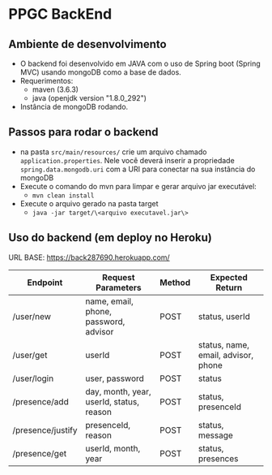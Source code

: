 # PPGC BackEnd

## Ambiente de desenvolvimento
- O backend foi desenvolvido em JAVA com o uso de Spring boot (Spring MVC) usando mongoDB como a base de dados.
- Requerimentos:
    - maven (3.6.3)
    - java (openjdk version "1.8.0_292")
- Instância de mongoDB rodando.


## Passos para rodar o backend
- na pasta ``src/main/resources/`` crie um arquivo chamado ``application.properties``. Nele você deverá inserir a propriedade ``spring.data.mongodb.uri`` com a URI para conectar na sua instância do mongoDB
- Execute o comando do mvn para limpar e gerar arquivo jar executável:
    - ``mvn clean install``
- Execute o arquivo gerado na pasta target
    - ``java -jar target/\<arquivo executavel.jar\>``

## Uso do backend (em deploy no Heroku)
URL BASE: https://back287690.herokuapp.com/

| Endpoint          | Request Parameters                       | Method | Expected Return                       |
|-------------------|------------------------------------------|--------|---------------------------------------|
| /user/new         | name, email, phone, password, advisor    | POST   | status, userId                        |
| /user/get         | userId                                   | POST   | status, name, email, advisor, phone   |
| /user/login       | user, password                           | POST   | status                                |
| /presence/add     | day, month, year, userId, status, reason | POST   | status, presenceId                    |
| /presence/justify | presenceId, reason                       | POST   | status, message                       |
| /presence/get     | userId, month, year                      | POST   | status, presences                     |
